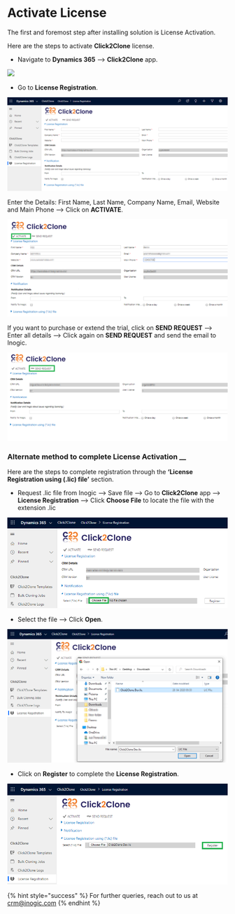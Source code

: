 # Activate License

The first and foremost step after installing solution is License Activation.

Here are the steps to activate **Click2Clone** license.

* Navigate to **Dynamics 365** --> **Click2Clone** app.&#x20;

![](../../.gitbook/assets/C2C\_1.png)

* Go to **License Registration**.

![](<../../.gitbook/assets/22 (4).png>)

Enter the Details: First Name, Last Name, Company Name, Email, Website and Main Phone --> Click on **ACTIVATE**.

![](<../../.gitbook/assets/1a (1).png>)

If you want to purchase or extend the trial, click on **SEND REQUEST** --> Enter all details --> Click again on **SEND REQUEST** and send the email to Inogic.

![](<../../.gitbook/assets/2a (1).png>)

### Alternate method to complete License Activation __&#x20;

Here are the steps to complete registration through the **‘License Registration using (.lic) file’** section.

* Request .lic file from Inogic --> Save file --> Go to **Click2Clone** app --> **License Registration** --> Click **Choose File** to locate the file with the extension .lic

![](../../.gitbook/assets/55.png)

* Select the file --> Click **Open**.

![](<../../.gitbook/assets/66 (1).png>)

* Click on **Register** to complete the **License Registration**.

![](<../../.gitbook/assets/77 (1).png>)

{% hint style="success" %}
For further queries, reach out to us at [crm@inogic.com](mailto:crm@inogic.com)
{% endhint %}
